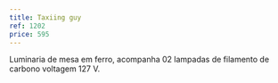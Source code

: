 ```yaml
---
title: Taxiing guy
ref: 1202
price: 595
---
```


Luminaria de mesa em ferro, acompanha 02 lampadas de filamento de carbono voltagem 127 V.
